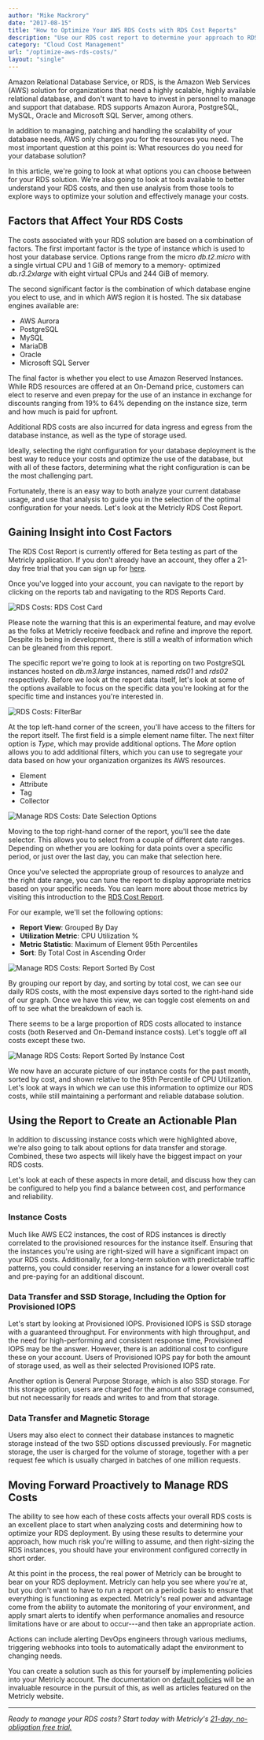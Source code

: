 ```yaml
---
author: "Mike Mackrory"
date: "2017-08-15"
title: "How to Optimize Your AWS RDS Costs with RDS Cost Reports"
description: "Use our RDS cost report to determine your approach to RDS costs, how much risk you’re willing to assume, and right-size your RDS instances. Read More"
category: "Cloud Cost Management"
url: "/optimize-aws-rds-costs/"
layout: "single"
---
```


Amazon Relational Database Service, or RDS, is the Amazon Web Services (AWS) solution for organizations that need a highly scalable, highly available relational database, and don't want to have to invest in personnel to manage and support that database. RDS supports Amazon Aurora, PostgreSQL, MySQL, Oracle and Microsoft SQL Server, among others.

In addition to managing, patching and handling the scalability of your database needs, AWS only charges you for the resources you need. The most important question at this point is: What resources do you need for your database solution?

In this article, we're going to look at what options you can choose between for your RDS solution. We're also going to look at tools available to better understand your RDS costs, and then use analysis from those tools to explore ways to optimize your solution and effectively manage your costs.

Factors that Affect Your RDS Costs
----------------------------------

The costs associated with your RDS solution are based on a combination of factors. The first important factor is the type of instance which is used to host your database service. Options range from the micro *db.t2.micro* with a single virtual CPU and 1 GiB of memory to a memory- optimized *db.r3.2xlarge* with eight virtual CPUs and 244 GiB of memory.

The second significant factor is the combination of which database engine you elect to use, and in which AWS region it is hosted. The six database engines available are:

-   AWS Aurora
-   PostgreSQL
-   MySQL
-   MariaDB
-   Oracle
-   Microsoft SQL Server

The final factor is whether you elect to use Amazon Reserved Instances. While RDS resources are offered at an On-Demand price, customers can elect to reserve and even prepay for the use of an instance in exchange for discounts ranging from 19% to 64% depending on the instance size, term and how much is paid for upfront.

Additional RDS costs are also incurred for data ingress and egress from the database instance, as well as the type of storage used.

Ideally, selecting the right configuration for your database deployment is the best way to reduce your costs and optimize the use of the database, but with all of these factors, determining what the right configuration is can be the most challenging part.

Fortunately, there is an easy way to both analyze your current database usage, and use that analysis to guide you in the selection of the optimal configuration for your needs. Let's look at the Metricly RDS Cost Report.

Gaining Insight into Cost Factors
---------------------------------

The RDS Cost Report is currently offered for Beta testing as part of the Metricly application. If you don't already have an account, they offer a 21-day free trial that you can sign up for [here](/signup).

Once you've logged into your account, you can navigate to the report by clicking on the reports tab and navigating to the RDS Reports Card.

![RDS Costs: RDS Cost Card](/wp-content/uploads/2017/08/Pasted-image-at-2017_08_15-03_40-PM.png)

Please note the warning that this is an experimental feature, and may evolve as the folks at Metricly receive feedback and refine and improve the report. Despite its being in development, there is still a wealth of information which can be gleaned from this report.

The specific report we're going to look at is reporting on two PostgreSQL instances hosted on *db.m3.large* instances, named *rds01* and *rds02* respectively. Before we look at the report data itself, let's look at some of the options available to focus on the specific data you're looking at for the specific time and instances you're interested in.

![RDS Costs: FilterBar](/wp-content/uploads/2017/08/FilterBar.png)

At the top left-hand corner of the screen, you'll have access to the filters for the report itself. The first field is a simple element name filter. The next filter option is *Type*, which may provide additional options. The *More* option allows you to add additional filters, which you can use to segregate your data based on how your organization organizes its AWS resources.

-   Element
-   Attribute
-   Tag
-   Collector

![Manage RDS Costs: Date Selection Options](/wp-content/uploads/2017/08/Date-Selection-Options.png)

Moving to the top right-hand corner of the report, you'll see the date selector. This allows you to select from a couple of different date ranges. Depending on whether you are looking for data points over a specific period, or just over the last day, you can make that selection here.

Once you've selected the appropriate group of resources to analyze and the right date range, you can tune the report to display appropriate metrics based on your specific needs. You can learn more about those metrics by visiting this introduction to the [RDS Cost Report](/rds-cost-report).

For our example, we'll set the following options:

-   **Report View**: Grouped By Day
-   **Utilization Metric**: CPU Utilization %
-   **Metric Statistic**: Maximum of Element 95th Percentiles
-   **Sort**: By Total Cost in Ascending Order

![Manage RDS Costs: Report Sorted By Cost](/wp-content/uploads/2017/08/Report-Sorted-By-Cost-1024x539.png)

By grouping our report by day, and sorting by total cost, we can see our daily RDS costs, with the most expensive days sorted to the right-hand side of our graph. Once we have this view, we can toggle cost elements on and off to see what the breakdown of each is.

There seems to be a large proportion of RDS costs allocated to instance costs (both Reserved and On-Demand instance costs). Let's toggle off all costs except these two.

![Manage RDS Costs: Report Sorted By Instance Cost](/wp-content/uploads/2017/08/Report-Sorted-By-Instance-Cost-1024x575.png)

We now have an accurate picture of our instance costs for the past month, sorted by cost, and shown relative to the 95th Percentile of CPU Utilization. Let's look at ways in which we can use this information to optimize our RDS costs, while still maintaining a performant and reliable database solution.

Using the Report to Create an Actionable Plan
---------------------------------------------

In addition to discussing instance costs which were highlighted above, we're also going to talk about options for data transfer and storage. Combined, these two aspects will likely have the biggest impact on your RDS costs.

Let's look at each of these aspects in more detail, and discuss how they can be configured to help you find a balance between cost, and performance and reliability.

### Instance Costs

Much like AWS EC2 instances, the cost of RDS instances is directly correlated to the provisioned resources for the instance itself. Ensuring that the instances you're using are right-sized will have a significant impact on your RDS costs. Additionally, for a long-term solution with predictable traffic patterns, you could consider reserving an instance for a lower overall cost and pre-paying for an additional discount.

### Data Transfer and SSD Storage, Including the Option for Provisioned IOPS

Let's start by looking at Provisioned IOPS. Provisioned IOPS is SSD storage with a guaranteed throughput. For environments with high throughput, and the need for high-performing and consistent response time, Provisioned IOPS may be the answer. However, there is an additional cost to configure these on your account. Users of Provisioned IOPS pay for both the amount of storage used, as well as their selected Provisioned IOPS rate.

Another option is General Purpose Storage, which is also SSD storage. For this storage option, users are charged for the amount of storage consumed, but not necessarily for reads and writes to and from that storage.

### Data Transfer and Magnetic Storage

Users may also elect to connect their database instances to magnetic storage instead of the two SSD options discussed previously. For magnetic storage, the user is charged for the volume of storage, together with a per request fee which is usually charged in batches of one million requests.

Moving Forward Proactively to Manage RDS Costs
----------------------------------------------

The ability to see how each of these costs affects your overall RDS costs is an excellent place to start when analyzing costs and determining how to optimize your RDS deployment. By using these results to determine your approach, how much risk you're willing to assume, and then right-sizing the RDS instances, you should have your environment configured correctly in short order.

At this point in the process, the real power of Metricly can be brought to bear on your RDS deployment. Metricly can help you see where you're at, but you don't want to have to run a report on a periodic basis to ensure that everything is functioning as expected. Metricly's real power and advantage come from the ability to automate the monitoring of your environment, and apply smart alerts to identify when performance anomalies and resource limitations have or are about to occur---and then take an appropriate action.

Actions can include alerting DevOps engineers through various mediums, triggering webhooks into tools to automatically adapt the environment to changing needs.

You can create a solution such as this for yourself by implementing policies into your Metricly account. The documentation on [default policies](https://help.netuitive.com/Content/Policies/DefaultPolicies/default_policies.htm) will be an invaluable resource in the pursuit of this, as well as articles featured on the Metricly website.

* * * * *

*Ready to manage your RDS costs? Start today with Metricly's [21-day, no-obligation free trial.](http://app.netuitive.com/signup)*
